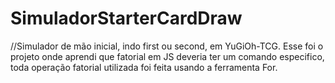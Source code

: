 # SimuladorStarterCardDraw

//Simulador de mão inicial, indo first ou second, em YuGiOh-TCG.
Esse foi o projeto onde aprendi que fatorial em JS deveria ter um comando especifico, toda operação fatorial utilizada foi feita usando a ferramenta For.
